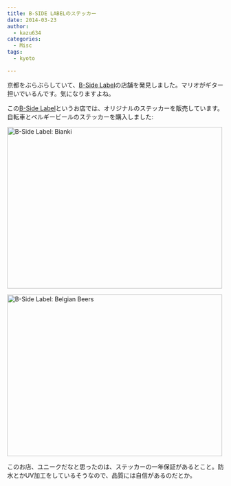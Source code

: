 ```yaml
---
title: B-SIDE LABELのステッカー
date: 2014-03-23
author:
  - kazu634
categories:
  - Misc
tags:
  - kyoto

---
```

京都をぶらぶらしていて、<a href="http://www.bside-label.com/" onclick="__gaTracker('send', 'event', 'outbound-article', 'http://www.bside-label.com/', 'B-Side Label');">B-Side Label</a>の店舗を発見しました。マリオがギター担いでいるんです。気になりますよね。

この<a href="http://www.bside-label.com/" onclick="__gaTracker('send', 'event', 'outbound-article', 'http://www.bside-label.com/', 'B-Side Label');">B-Side Label</a>というお店では、オリジナルのステッカーを販売しています。自転車とベルギービールのステッカーを購入しました:

<a href="http://www.flickr.com/photos/42332031@N02/13343686735/" onclick="__gaTracker('send', 'event', 'outbound-article', 'http://www.flickr.com/photos/42332031@N02/13343686735/', '');" title="B-Side Label: Bianki by kazu634, on Flickr"><img class="aligncenter" alt="B-Side Label: Bianki" src="http://farm8.staticflickr.com/7031/13343686735_1a3eeab936.jpg" width="500" height="375" /></a>

<a href="http://www.flickr.com/photos/42332031@N02/13343821733/" onclick="__gaTracker('send', 'event', 'outbound-article', 'http://www.flickr.com/photos/42332031@N02/13343821733/', '');" title="B-Side Label: Belgian Beers by kazu634, on Flickr"><img class="aligncenter" alt="B-Side Label: Belgian Beers" src="http://farm8.staticflickr.com/7245/13343821733_75cd147c8d.jpg" width="500" height="375" /></a>

このお店、ユニークだなと思ったのは、ステッカーの一年保証があるとこと。防水とかUV加工をしているそうなので、品質には自信があるのだとか。

<div class="cgmp-centering-container-handle" align="center">
<div class="google-map-placeholder" id="b8b14a6453167ddb69d624185183b566" style="width: 350px; height: 350px;">
<div align="center" style="background:url('http://blog.kazu634.com/wp-content/plugins/comprehensive-google-map-plugin/assets/css/images/loading.gif') no-repeat 0 0 transparent !important; height:100px; width:100px; position: relative; top: 125px !important;">
</div>
</div>
  
<div class="direction-controls-placeholder" id="direction-controls-placeholder-b8b14a6453167ddb69d624185183b566" style="background: white; width: 350px; margin-top: 5px; border: 1px solid #EBEBEB; display: none; padding: 18px 0 9px 0;">
<div class="d_close-wrapper">
<a id="d_close" href="javascript:void(0)"> <img src="http://blog.kazu634.com/wp-content/plugins/comprehensive-google-map-plugin/assets/css/images/transparent.png" class="close" /> </a>
</div>
    
<div style="" id="travel_modes_div" class="dir-tm kd-buttonbar">
<a tabindex="3" class="kd-button kd-button-left selected" href="javascript:void(0)" id="dir_d_btn" title="By car"> <img class="dir-tm-d" src="http://blog.kazu634.com/wp-content/plugins/comprehensive-google-map-plugin/assets/css/images/transparent.png" /> </a> <a tabindex="3" class="kd-button kd-button-right" href="javascript:void(0)" id="dir_w_btn" title="Walking"> <img class="dir-tm-w" src="http://blog.kazu634.com/wp-content/plugins/comprehensive-google-map-plugin/assets/css/images/transparent.png" /> </a>
</div>
    
<div class="dir-clear">
</div>
    
<div id="dir_wps">
<div id="dir_wp_0" class="dir-wp">
<div class="dir-wp-hl">
<div id="dir_m_0" class="dir-m" style="cursor: -moz-grab;">
<div style="width: 24px; height: 24px; overflow: hidden; position: relative;">
<img style="position: absolute; left: 0px; top: -141px; -moz-user-select: none; border: 0px none; padding: 0px; margin: 0px;" src="http://blog.kazu634.com/wp-content/plugins/comprehensive-google-map-plugin/assets/css/images/directions.png" />
</div>
</div>
          
<div class="dir-input">
<div class="kd-input-text-wrp">
<input type="text" maxlength="2048" tabindex="4" value="" name="a_address" id="a_address" title="Start address" class="wp kd-input-text" autocomplete="off" autocorrect="off" />
</div>
</div>
</div>
</div>
      
<div class="dir-rev-wrapper">
<div id="dir_rev" title="Get reverse directions">
<a id="reverse-btn" href="javascript:void(0)" class="kd-button"> <img class="dir-reverse" src="http://blog.kazu634.com/wp-content/plugins/comprehensive-google-map-plugin/assets/css/images/transparent.png" /> </a>
</div>
</div>
      
<div id="dir_wp_1" class="dir-wp">
<div class="dir-wp-hl">
<div id="dir_m_1" class="dir-m" style="cursor: -moz-grab;">
<div style="width: 24px; height: 24px; overflow: hidden; position: relative;">
<img style="position: absolute; left: 0px; top: -72px; -moz-user-select: none; border: 0px none; padding: 0px; margin: 0px;" src="http://blog.kazu634.com/wp-content/plugins/comprehensive-google-map-plugin/assets/css/images/directions.png" />
</div>
</div>
          
<div class="dir-input">
<div class="kd-input-text-wrp">
<input type="text" maxlength="2048" tabindex="4" value="" name="b_address" id="b_address" title="End address" class="wp kd-input-text" autocomplete="off" autocorrect="off" />
</div>
</div>
</div>
</div>
</div>
    
<div id="dir_controls">
<div class="d_links">
<span id="d_options_toggle"> <a id="d_options_show" class="no-wrap" href="javascript:void(0)" style="display: none !important;">Show options</a> <a id="d_options_hide" class="no-wrap" href="javascript:void(0)" style="display: none !important;">Hide options</a> <b><span style="color: blue">Additional options</span></b> </span>
</div>
      
<div id="d_options" style="margin-bottom: 5px; text-align: left;">
<input type="checkbox" tabindex="5" name="b8b14a6453167ddb69d624185183b566_avoid_hway" id="b8b14a6453167ddb69d624185183b566_avoid_hway" /> <label for="b8b14a6453167ddb69d624185183b566_avoid_hway">Avoid highways</label> <input type="checkbox" tabindex="5" name="b8b14a6453167ddb69d624185183b566_avoid_tolls" id="b8b14a6453167ddb69d624185183b566_avoid_tolls" /> <label for="b8b14a6453167ddb69d624185183b566_avoid_tolls">Avoid tolls</label> <input type="radio" name="b8b14a6453167ddb69d624185183b566_travel_mode" id="b8b14a6453167ddb69d624185183b566_radio_km" /> <label for="b8b14a6453167ddb69d624185183b566_radio_km">KM</label> <input type="radio" name="b8b14a6453167ddb69d624185183b566_travel_mode" id="b8b14a6453167ddb69d624185183b566_radio_miles" checked="checked" /> <label for="b8b14a6453167ddb69d624185183b566_radio_miles">Miles</label>
</div>
      
<div class="dir-sub-cntn">
<button tabindex="6" name="btnG" type="submit" id="d_sub" class="kd-button kd-button-submit">Get Directions</button> <button tabindex="6" name="btnG" type="button" style="display: none;" id="print_sub" class="kd-button kd-button-submit">Print Directions</button>
</div>
</div>
</div>
  
<div id="rendered-directions-placeholder-b8b14a6453167ddb69d624185183b566" style="display: none; border: 1px solid #ddd; width: 350px; margin-top: 10px; direction: ltr; overflow: auto; height: 180px; padding: 5px;" class="rendered-directions-placeholder">
</div>
</div>
